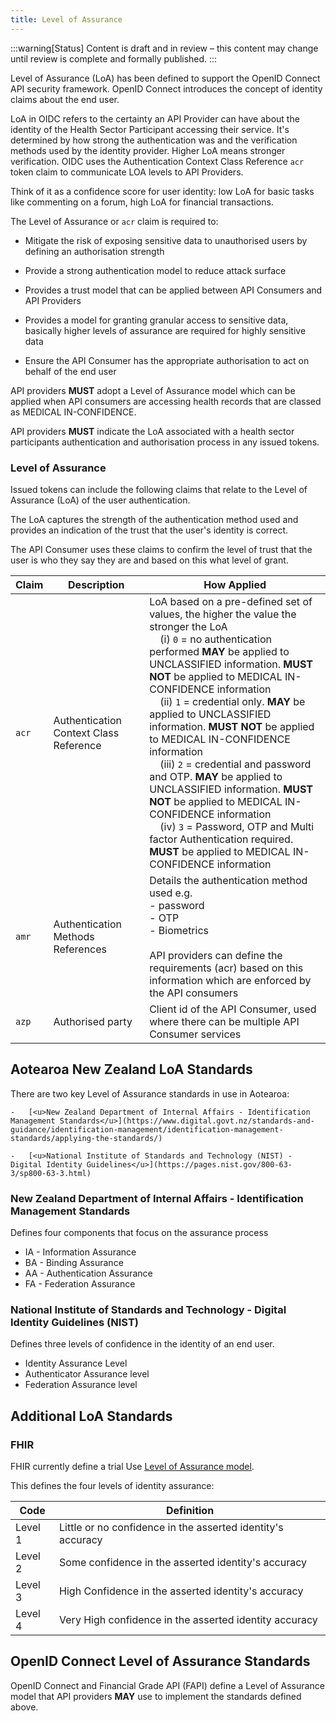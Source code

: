 ```yaml
---
title: Level of Assurance
---
```


:::warning[Status]
Content is draft and in review – this content may change until review is complete and formally published.
:::

Level of Assurance (LoA) has been defined to support the OpenID Connect API security framework. OpenID Connect introduces the concept of identity claims about the end user.

LoA in OIDC refers to the certainty an API Provider can have about the identity of the Health Sector Participant accessing their service. It's determined by how strong the authentication was and the verification methods used by the identity provider. Higher LoA means stronger verification. OIDC uses the Authentication Context Class Reference `acr` token claim to communicate LOA levels to API Providers.

Think of it as a confidence score for user identity: low LoA for basic tasks like commenting on a forum, high LoA for financial transactions.

The Level of Assurance or `acr` claim is required to:

- Mitigate the risk of exposing sensitive data to unauthorised users by defining an authorisation strength

- Provide a strong authentication model to reduce attack surface

- Provides a trust model that can be applied between API Consumers and API Providers

- Provides a model for granting granular access to sensitive data, basically higher levels of assurance are required for highly sensitive data

- Ensure the API Consumer has the appropriate authorisation to act on behalf of the end user

API providers **MUST** adopt a Level of Assurance model which can be applied when API consumers are accessing health records that are classed as MEDICAL IN-CONFIDENCE.

API providers **MUST** indicate the LoA associated with a health sector participants authentication and authorisation process in any issued tokens.

### Level of Assurance

Issued tokens can include the following claims that relate to the Level of Assurance (LoA) of the user authentication.

The LoA captures the strength of the authentication method used and provides an indication of the trust that the user's identity is correct.

The API Consumer uses these claims to confirm the level of trust that the user is who they say they are and based on this what level of grant.

|Claim| Description| How Applied|
|---|---|---|
|`acr`|Authentication Context Class Reference| LoA based on a pre-defined set of values, the higher the value the stronger the LoA<br/>&nbsp;&nbsp;&nbsp;&nbsp;(i) `0` = no authentication performed **MAY** be applied to UNCLASSIFIED information. **MUST NOT** be applied to MEDICAL IN-CONFIDENCE information<br/>&nbsp;&nbsp;&nbsp;&nbsp;(ii) `1` = credential only. **MAY** be applied to UNCLASSIFIED information. **MUST NOT** be applied to MEDICAL IN-CONFIDENCE information<br/>&nbsp;&nbsp;&nbsp;&nbsp;(iii) `2` = credential and password and OTP. **MAY** be applied to UNCLASSIFIED information. **MUST NOT** be applied to MEDICAL IN-CONFIDENCE information<br/>&nbsp;&nbsp;&nbsp;&nbsp;(iv) `3` = Password, OTP and Multi factor Authentication required. **MUST** be applied to MEDICAL IN-CONFIDENCE information|
|`amr`|Authentication Methods References|Details the authentication method used e.g.<br/>-    password<br/>-  OTP<br/>-   Biometrics<br/><br/> API providers can define the requirements (acr) based on this information which are enforced by the API consumers  |
|`azp`| Authorised party| Client id of the API Consumer, used where there can be multiple API Consumer services|

## Aotearoa New Zealand LoA Standards

There are two key Level of Assurance standards in use in Aotearoa:

    -   [<u>New Zealand Department of Internal Affairs - Identification Management Standards</u>](https://www.digital.govt.nz/standards-and-guidance/identification-management/identification-management-standards/applying-the-standards/)

    -   [<u>National Institute of Standards and Technology (NIST) - Digital Identity Guidelines</u>](https://pages.nist.gov/800-63-3/sp800-63-3.html)

### New Zealand Department of Internal Affairs - Identification Management Standards

Defines four components that focus on the assurance process

- IA  -   Information Assurance
- BA  -   Binding Assurance
- AA  -   Authentication Assurance
- FA  -   Federation Assurance

### National Institute of Standards and Technology - Digital Identity Guidelines (NIST)

Defines three levels of confidence in the identity of an end user.

- Identity Assurance Level
- Authenticator Assurance level
- Federation Assurance level

## Additional LoA Standards

### FHIR

FHIR currently define a trial Use [<u>Level of Assurance model</u>](https://hl7.org/fhir/valueset-identity-assuranceLevel.html).

This defines the four levels of identity assurance:

|Code|Definition|
|---|---|
|Level 1| Little or no confidence in the asserted identity's  accuracy|
|Level 2|Some confidence in the asserted identity's accuracy|
|Level 3| High Confidence in the asserted identity's accuracy
|Level 4 |Very High confidence in the asserted identity accuracy|

## OpenID Connect Level of Assurance Standards

OpenID Connect and Financial Grade API (FAPI) define a Level of Assurance model that API providers **MAY** use to implement the standards defined above.